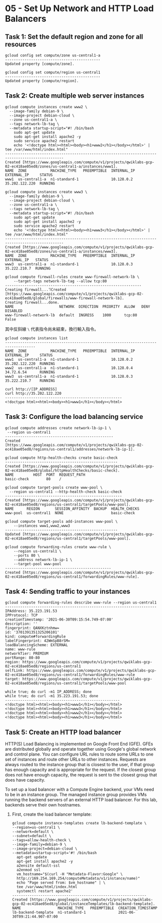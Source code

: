 # 05 - Set Up Network and HTTP Load Balancers
## Task 1: Set the default region and zone for all resources
```shell
gcloud config set compute/zone us-central1-a
--------------------------------------------
Updated property [compute/zone].
```

```shell
gcloud config set compute/region us-central1
--------------------------------------------
Updated property [compute/region].
```

## Task 2: Create multiple web server instances
```shell
gcloud compute instances create www2 \
  --image-family debian-9 \
  --image-project debian-cloud \
  --zone us-central1-a \
  --tags network-lb-tag \
  --metadata startup-script="#! /bin/bash
    sudo apt-get update
    sudo apt-get install apache2 -y
    sudo service apache2 restart
    echo '<!doctype html><html><body><h1>www2</h1></body></html>' | tee /var/www/html/index.html"
-------------------------------------------------------------------------------------------------
Created [https://www.googleapis.com/compute/v1/projects/qwiklabs-gcp-02-ec418ae05ed8/zones/us-central1-a/instances/www1].
NAME  ZONE           MACHINE_TYPE   PREEMPTIBLE  INTERNAL_IP  EXTERNAL_IP     STATUS
www1  us-central1-a  n1-standard-1               10.128.0.2   35.202.122.220  RUNNING
```

```shell
gcloud compute instances create www3 \
  --image-family debian-9 \
  --image-project debian-cloud \
  --zone us-central1-a \
  --tags network-lb-tag \
  --metadata startup-script="#! /bin/bash
    sudo apt-get update
    sudo apt-get install apache2 -y
    sudo service apache2 restart
    echo '<!doctype html><html><body><h1>www3</h1></body></html>' | tee /var/www/html/index.html"
-------------------------------------------------------------------------------------------------
Created [https://www.googleapis.com/compute/v1/projects/qwiklabs-gcp-02-ec418ae05ed8/zones/us-central1-a/instances/www3].
NAME  ZONE           MACHINE_TYPE   PREEMPTIBLE  INTERNAL_IP  EXTERNAL_IP   STATUS
www3  us-central1-a  n1-standard-1               10.128.0.3   35.222.210.7  RUNNING
```

```shell
gcloud compute firewall-rules create www-firewall-network-lb \
    --target-tags network-lb-tag --allow tcp:80
---------------------------------------------------------------
Creating firewall...⠹Created [https://www.googleapis.com/compute/v1/projects/qwiklabs-gcp-02-ec418ae05ed8/global/firewalls/www-firewall-network-lb].
Creating firewall...done.
NAME                     NETWORK  DIRECTION  PRIORITY  ALLOW   DENY  DISABLED
www-firewall-network-lb  default  INGRESS    1000      tcp:80        False
```
其中反斜線 `\` 代表指令尚未結束，換行輸入指令。

```shell
gcloud compute instances list
------------------------------------------------------------------------------------
NAME  ZONE           MACHINE_TYPE   PREEMPTIBLE  INTERNAL_IP  EXTERNAL_IP     STATUS
www1  us-central1-a  n1-standard-1               10.128.0.2   35.202.122.220  RUNNING
www2  us-central1-a  n1-standard-1               10.128.0.4   34.72.6.54      RUNNING
www3  us-central1-a  n1-standard-1               10.128.0.3   35.222.210.7    RUNNING
```

```shell
curl http://[IP_ADDRESS]
curl http://35.202.122.220
------------------------------------------------------
<!doctype html><html><body><h1>www1</h1></body></html>
```


## Task 3: Configure the load balancing service
```shell
gcloud compute addresses create network-lb-ip-1 \
 --region us-central1
--------------------------------------------------
Created 
[https://www.googleapis.com/compute/v1/projects/qwiklabs-gcp-02-ec418ae05ed8/regions/us-central1/addresses/network-lb-ip-1].
```

```shell
gcloud compute http-health-checks create basic-check
----------------------------------------------------
Created [https://www.googleapis.com/compute/v1/projects/qwiklabs-gcp-02-ec418ae05ed8/global/httpHealthChecks/basic-check].
NAME         HOST  PORT  REQUEST_PATH
basic-check        80    /
```

```shell
gcloud compute target-pools create www-pool \
  --region us-central1 --http-health-check basic-check
------------------------------------------------------
Created [https://www.googleapis.com/compute/v1/projects/qwiklabs-gcp-02-ec418ae05ed8/regions/us-central1/targetPools/www-pool].
NAME      REGION       SESSION_AFFINITY  BACKUP  HEALTH_CHECKS
www-pool  us-central1  NONE                      basic-check
```

```shell
gcloud compute target-pools add-instances www-pool \
    --instances www1,www2,www3
----------------------------------------------------
Updated [https://www.googleapis.com/compute/v1/projects/qwiklabs-gcp-02-ec418ae05ed8/regions/us-central1/targetPools/www-pool].
```

```shell
gcloud compute forwarding-rules create www-rule \
    --region us-central1 \
    --ports 80 \
    --address network-lb-ip-1 \
    --target-pool www-pool
-------------------------------------------------
Created [https://www.googleapis.com/compute/v1/projects/qwiklabs-gcp-02-ec418ae05ed8/regions/us-central1/forwardingRules/www-rule].
```

## Task 4: Sending traffic to your instances
```shell
gcloud compute forwarding-rules describe www-rule --region us-central1
----------------------------------------------------------------------
IPAddress: 35.223.191.53
IPProtocol: TCP
creationTimestamp: '2021-06-30T09:15:54.749-07:00'
description: ''
fingerprint: QANXKztnhmw=
id: '3701391351325206101'
kind: compute#forwardingRule
labelFingerprint: 42WmSpB8rSM=
loadBalancingScheme: EXTERNAL
name: www-rule
networkTier: PREMIUM
portRange: 80-80
region: https://www.googleapis.com/compute/v1/projects/qwiklabs-gcp-02-ec418ae05ed8/regions/us-central1
selfLink: https://www.googleapis.com/compute/v1/projects/qwiklabs-gcp-02-ec418ae05ed8/regions/us-central1/forwardingRules/www-rule
target: https://www.googleapis.com/compute/v1/projects/qwiklabs-gcp-02-ec418ae05ed8/regions/us-central1/targetPools/www-pool
```

```shell
while true; do curl -m1 IP_ADDRESS; done
while true; do curl -m1 35.223.191.53; done
-----------------------------------------------------
<!doctype html><html><body><h1>www1</h1></body></html>
<!doctype html><html><body><h1>www3</h1></body></html>
<!doctype html><html><body><h1>www2</h1></body></html>
<!doctype html><html><body><h1>www3</h1></body></html>
```

## Task 5: Create an HTTP load balancer
HTTP(S) Load Balancing is implemented on Google Front End (GFE). GFEs are distributed globally and operate together using Google's global network and control plane. You can configure URL rules to route some URLs to one set of instances and route other URLs to other instances. Requests are always routed to the instance group that is closest to the user, if that group has enough capacity and is appropriate for the request. If the closest group does not have enough capacity, the request is sent to the closest group that does have capacity.

To set up a load balancer with a Compute Engine backend, your VMs need to be in an instance group. The managed instance group provides VMs running the backend servers of an external HTTP load balancer. For this lab, backends serve their own hostnames.

1. First, create the load balancer template:
   ```shell
   gcloud compute instance-templates create lb-backend-template \
   --region=us-central1 \
   --network=default \
   --subnet=default \
   --tags=allow-health-check \
   --image-family=debian-9 \
   --image-project=debian-cloud \
   --metadata=startup-script='#! /bin/bash
     apt-get update
     apt-get install apache2 -y
     a2ensite default-ssl
     a2enmod ssl
     vm_hostname="$(curl -H "Metadata-Flavor:Google" \
     http://169.254.169.254/computeMetadata/v1/instance/name)"
     echo "Page served from: $vm_hostname" | \
     tee /var/www/html/index.html
     systemctl restart apache2'
   --------------------------------------------------------------
   Created [https://www.googleapis.com/compute/v1/projects/qwiklabs-gcp-02-ec418ae05ed8/global/instanceTemplates/lb-backend-template].
   NAME                 MACHINE_TYPE   PREEMPTIBLE  CREATION_TIMESTAMP
   lb-backend-template  n1-standard-1               2021-06-30T09:21:44.907-07:00
   ```